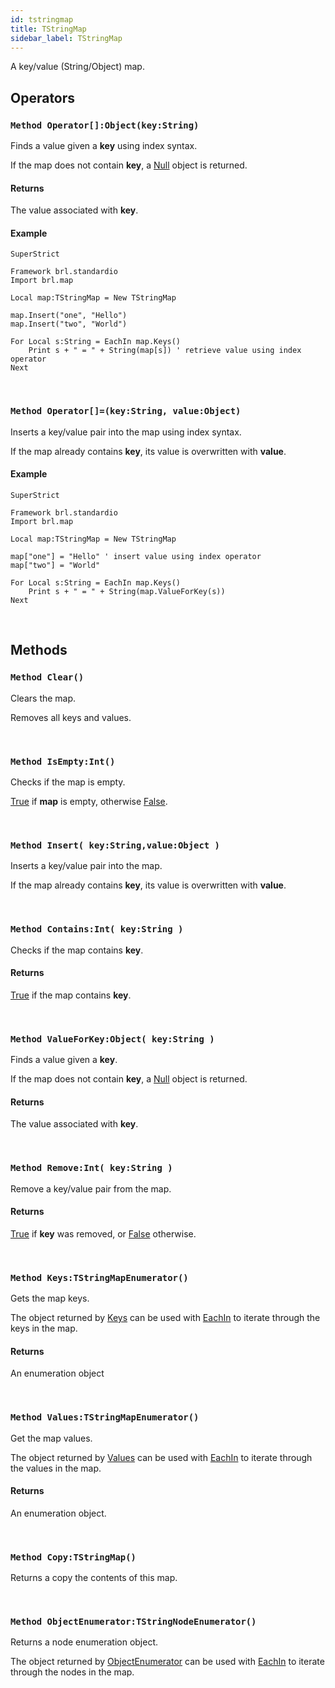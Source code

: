 ```yaml
---
id: tstringmap
title: TStringMap
sidebar_label: TStringMap
---
```


A key/value (String/Object) map.


## Operators

### `Method Operator[]:Object(key:String)`

Finds a value given a <b>key</b> using index syntax.

If the map does not contain <b>key</b>, a [Null](../../../brl/brl.blitz/#null) object is returned.


#### Returns
The value associated with <b>key</b>.


#### Example
```blitzmax
SuperStrict

Framework brl.standardio
Import brl.map

Local map:TStringMap = New TStringMap

map.Insert("one", "Hello")
map.Insert("two", "World")

For Local s:String = EachIn map.Keys()
	Print s + " = " + String(map[s]) ' retrieve value using index operator
Next
```
<br/>

### `Method Operator[]=(key:String, value:Object)`

Inserts a key/value pair into the map using index syntax.

If the map already contains <b>key</b>, its value is overwritten with <b>value</b>.


#### Example
```blitzmax
SuperStrict

Framework brl.standardio
Import brl.map

Local map:TStringMap = New TStringMap

map["one"] = "Hello" ' insert value using index operator
map["two"] = "World"

For Local s:String = EachIn map.Keys()
	Print s + " = " + String(map.ValueForKey(s))
Next
```
<br/>

## Methods

### `Method Clear()`

Clears the map.

Removes all keys and values.


<br/>

### `Method IsEmpty:Int()`

Checks if the map is empty.

[True](../../../brl/brl.blitz/#true) if <b>map</b> is empty, otherwise [False](../../../brl/brl.blitz/#false).


<br/>

### `Method Insert( key:String,value:Object )`

Inserts a key/value pair into the map.

If the map already contains <b>key</b>, its value is overwritten with <b>value</b>.


<br/>

### `Method Contains:Int( key:String )`

Checks if the map contains <b>key</b>.

#### Returns
[True](../../../brl/brl.blitz/#true) if the map contains <b>key</b>.


<br/>

### `Method ValueForKey:Object( key:String )`

Finds a value given a <b>key</b>.

If the map does not contain <b>key</b>, a [Null](../../../brl/brl.blitz/#null) object is returned.


#### Returns
The value associated with <b>key</b>.


<br/>

### `Method Remove:Int( key:String )`

Remove a key/value pair from the map.

#### Returns
[True](../../../brl/brl.blitz/#true) if <b>key</b> was removed, or [False](../../../brl/brl.blitz/#false) otherwise.


<br/>

### `Method Keys:TStringMapEnumerator()`

Gets the map keys.

The object returned by [Keys](../../../brl/brl.map/tstringmap/#method-keyststringmapenumerator) can be used with [EachIn](../../../brl/brl.blitz/#eachin) to iterate through the keys in the map.


#### Returns
An enumeration object


<br/>

### `Method Values:TStringMapEnumerator()`

Get the map values.

The object returned by [Values](../../../brl/brl.map/tstringmap/#method-valueststringmapenumerator) can be used with [EachIn](../../../brl/brl.blitz/#eachin) to iterate through the values in the map.


#### Returns
An enumeration object.


<br/>

### `Method Copy:TStringMap()`

Returns a copy the contents of this map.

<br/>

### `Method ObjectEnumerator:TStringNodeEnumerator()`

Returns a node enumeration object.

The object returned by [ObjectEnumerator](../../../brl/brl.map/tstringmap/#method-objectenumeratortstringnodeenumerator) can be used with [EachIn](../../../brl/brl.blitz/#eachin) to iterate through the nodes in the map.


<br/>

